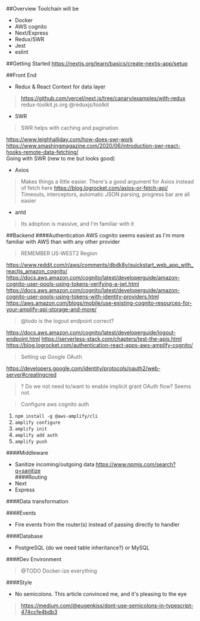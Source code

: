 ##Overview
Toolchain will be
- Docker
- AWS cognito
- Next/Express
- Redux/SWR
- Jest
- eslint

##Getting Started
https://nextjs.org/learn/basics/create-nextjs-app/setup  

##Front End
- Redux & React Context for data layer  
> https://github.com/vercel/next.js/tree/canary/examples/with-redux
> redux-toolkit.js.org @reduxjs/toolkit
- SWR  
>SWR helps with caching and pagination  
>
https://www.leighhalliday.com/how-does-swr-work  
https://www.smashingmagazine.com/2020/06/introduction-swr-react-hooks-remote-data-fetching/  
Going with SWR (new to me but looks good)  
>
- Axios  
> Makes things a little easier. There's a good argument for Axios instead of fetch here https://blog.logrocket.com/axios-or-fetch-api/   
> Timeouts, interceptors, automatic JSON parsing, progress bar are all easier  
>
>
- antd 
> Its adoption is massive, and I'm familiar with it

##Backend
####Authentication
AWS cognito seems easiest as I'm more familiar with AWS than with any other provider  
>REMEMBER US-WEST2 Region
>
https://www.reddit.com/r/aws/comments/dbdk8y/quickstart_web_app_with_reactjs_amazon_cognito/  
https://docs.aws.amazon.com/cognito/latest/developerguide/amazon-cognito-user-pools-using-tokens-verifying-a-jwt.html  
https://docs.aws.amazon.com/cognito/latest/developerguide/amazon-cognito-user-pools-using-tokens-with-identity-providers.html  
https://aws.amazon.com/blogs/mobile/use-existing-cognito-resources-for-your-amplify-api-storage-and-more/
> @todo is the logout endpoint correct?
>
https://docs.aws.amazon.com/cognito/latest/developerguide/logout-endpoint.html 
https://serverless-stack.com/chapters/test-the-apis.html  
https://blog.logrocket.com/authentication-react-apps-aws-amplify-cognito/  
>Setting up Google OAuth
>
https://developers.google.com/identity/protocols/oauth2/web-server#creatingcred  
>? Do we not need to/want to enable implicit grant OAuth flow? Seems not.
>

>Configure aws cognito auth  
1. `npm install -g @aws-amplify/cli`
2. `amplify configure`
3. `amplify init`
4. `amplify add auth`
5. `amplify push`


####Middleware
- Sanitize incoming/outgoing data https://www.npmjs.com/search?q=sanitize  
####Routing
- Next  
- Express  

####Data transformation

####Events
- Fire events from the router(s) instead of passing directly to handler

####Database
- PostgreSQL (do we need table inheritance?) or MySQL  
>

####Dev Environment
>@TODO Docker-ize everything
>

####Style
- No semicolons. This article convinced me, and it's pleasing to the eye
> https://medium.com/@eugenkiss/dont-use-semicolons-in-typescript-474ccfe4bdb3
>